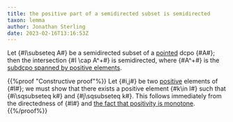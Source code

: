 ```yaml
---
title: the positive part of a semidirected subset is semidirected
taxon: lemma
author: Jonathan Sterling
date: 2023-02-16T13:16:53Z
---
```


Let {#I\subseteq A#} be a semidirected subset of a [pointed](jms-001S) dcpo {#A#}; then the intersection {#I \cap A^+#} is semidirected, where {#A^+#} is the [subdcpo spanned by positive elements](jms-001P).

{{%proof "Constructive proof"%}}
Let {#i,j#} be two [positive](jms-001M) elements of {#I#}; we must show that there exists a positive element {#k\in I#} such that {#i\sqsubseteq k#} and {#j\sqsubseteq k#}. This follows immediately from the directedness of {#I#} and [the fact that positivity is monotone](jms-0029).
{{%/proof%}}
